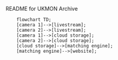 README for UKMON Archive

```mermaid
    flowchart TD;
    [camera 1]-->[livestream];
    [camera 2]-->[livestream];
    [camera 1]-->[cloud storage];
    [camera 2]-->[cloud storage];
    [cloud storage]-->[matching engine];
    [matching engine]-->[website];
```